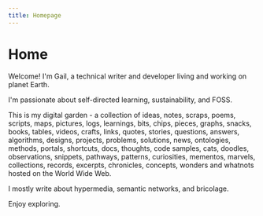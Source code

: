```yaml
---
title: Homepage
---
```


# Home

Welcome! I'm Gail, a technical writer and developer living and working on planet Earth.

I'm passionate about self-directed learning, sustainability, and FOSS.

This is my digital garden - a collection of ideas, notes, scraps, poems, scripts, maps, pictures, logs, learnings, bits, chips, pieces, graphs, snacks, books, tables, videos, crafts, links, quotes, stories, questions, answers, algorithms, designs, projects, problems, solutions, news, ontologies, methods, portals, shortcuts, docs, thoughts, code samples, cats, doodles, observations, snippets, pathways, patterns, curiosities, mementos, marvels, collections, records, excerpts, chronicles, concepts, wonders and whatnots hosted on the World Wide Web. 

I mostly write about hypermedia, semantic networks, and bricolage.

Enjoy exploring.

